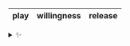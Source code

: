 | play | willingness | release |
| :--: | :---------: | :-----: |

<details>
  <summary>✨</summary>
  These words are chosen at random each day. New words will appear here tomorrow morning.
</details>